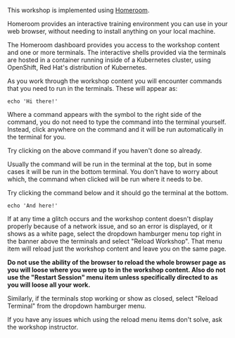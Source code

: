 This workshop is implemented using [Homeroom](https://github.com/openshift-homeroom).

Homeroom provides an interactive training environment you can use in your web browser, without needing to install anything on your local machine.

The Homeroom dashboard provides you access to the workshop content and one or more terminals. The interactive shells provided via the terminals are hosted in a container running inside of a Kubernetes cluster, using OpenShift, Red Hat's distribution of Kubernetes.

As you work through the workshop content you will encounter commands that you need to run in the terminals. These will appear as:

```execute
echo 'Hi there!'
```

Where a command appears with the symbol <span class="fas fa-play-circle"></span> to the right side of the command, you do not need to type the command into the terminal yourself. Instead, click anywhere on the command and it will be run automatically in the terminal for you.

Try clicking on the above command if you haven't done so already.

Usually the command will be run in the terminal at the top, but in some cases it will be run in the bottom terminal. You don't have to worry about which, the command when clicked will be run where it needs to be.

Try clicking the command below and it should go the terminal at the bottom.

```execute-2
echo 'And here!'
```

If at any time a glitch occurs and the workshop content doesn't display properly because of a network issue, and so an error is displayed, or it shows as a white page, select the dropdown hamburger menu top right in the banner above the terminals and select "Reload Workshop". That menu item will reload just the workshop content and leave you on the same page.

**Do not use the ability of the browser to reload the whole browser page as you will loose where you were up to in the workshop content. Also do not use the "Restart Session" menu item unless specifically directed to as you will loose all your work.**

Similarly, if the terminals stop working or show as closed, select "Reload Terminal" from the dropdown hamburger menu.

If you have any issues which using the reload menu items don't solve, ask the workshop instructor.
